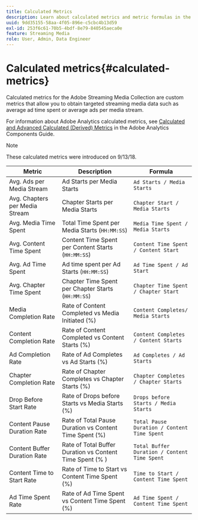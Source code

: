 ```yaml
---
title: Calculated Metrics
description: Learn about calculated metrics and metric formulas in the Streaming Media Collection.
uuid: 9dd35155-58aa-4f05-896e-c5cbc4b13d59
exl-id: 253f6c61-70b5-4bdf-8e79-840545aeca0e
feature: Streaming Media
role: User, Admin, Data Engineer
---
```

# Calculated metrics{#calculated-metrics}

Calculated metrics for the Adobe Streaming Media Collection are custom metrics that allow you to obtain targeted streaming media data such as average ad time spent or average ads per media stream.

For information about Adobe Analytics calculated metrics, see [Calculated and Advanced Calculated (Derived) Metrics](https://experienceleague.adobe.com/docs/analytics/components/calculated-metrics/cm-overview.html?lang=en) in the Adobe Analytics Components Guide.

>[!NOTE]
>
>These calculated metrics were introduced on 9/13/18.

|  Metric | Description | Formula |
|---|---|---|
|  Avg. Ads per Media Stream | Ad Starts per Media Starts | `Ad Starts / Media Starts` |
|  Avg. Chapters per Media Stream | Chapter Starts per Media Starts | `Chapter Start / Media Starts` |
|  Avg. Media Time Spent | Total Time Spent per Media Starts (`HH:MM:SS`) | `Media Time Spent / Media Starts` |
|  Avg. Content Time Spent | Content Time Spent per Content Starts (`HH:MM:SS`) | `Content Time Spent / Content Start` |
|  Avg. Ad Time Spent | Ad time spent per Ad Starts (`HH:MM:SS`) | `Ad Time Spent / Ad Start` |
|  Avg. Chapter Time Spent | Chapter Time Spent per Chapter Starts (`HH:MM:SS`) | `Chapter Time Spent / Chapter Start` |
|  Media Completion Rate | Rate of Content Completed vs Media Initiated (%) | `Content Completes/ Media Starts` |
|  Content Completion Rate | Rate of Content Completed vs Content Starts (%) | `Content Completes / Content Starts` |
|  Ad Completion Rate | Rate of Ad Completes vs Ad Starts (%) | `Ad Completes / Ad Starts` |
|  Chapter Completion Rate | Rate of Chapter Completes vs Chapter Starts (%) | `Chapter Completes / Chapter Starts` |
|  Drop Before Start Rate | Rate of Drops before Starts vs Media Starts (%) | `Drops before Starts / Media Starts` |
|  Content Pause Duration Rate | Rate of Total Pause Duration vs Content Time Spent (%) | `Total Pause Duration / Content Time Spent` |
|  Content Buffer Duration Rate | Rate of Total Buffer Duration vs Content Time Spent (% ) | `Total Buffer Duration / Content Time Spent` |
|  Content Time to Start Rate | Rate of Time to Start vs Content Time Spent (%) | `Time to Start / Content Time Spent` |
|  Ad Time Spent Rate | Rate of Ad Time Spent vs Content Time Spent (%) | `Ad Time Spent / Content Time Spent` |
